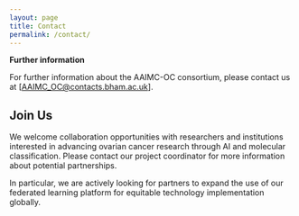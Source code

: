 ```yaml
---
layout: page
title: Contact
permalink: /contact/
---
```


**Further information**  

For further information about the AAIMC-OC consortium, please contact us at [AAIMC_OC@contacts.bham.ac.uk].

## Join Us

We welcome collaboration opportunities with researchers and institutions interested in advancing ovarian cancer research through AI and molecular classification. Please contact our project coordinator for more information about potential partnerships.

In particular, we are actively looking for partners to expand the use of our federated learning platform for equitable technology implementation globally.
